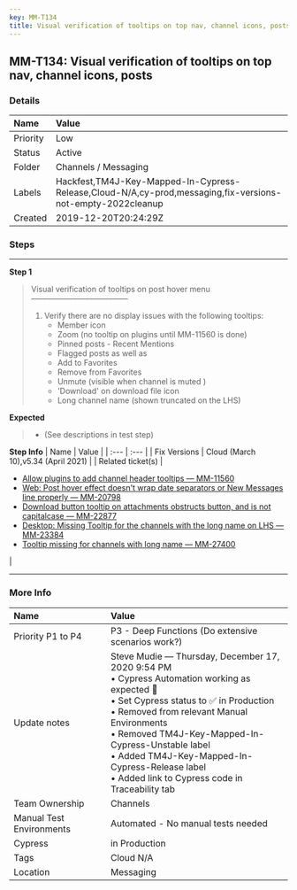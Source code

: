 ```yaml
---
key: MM-T134
title: Visual verification of tooltips on top nav, channel icons, posts
---
```


## MM-T134: Visual verification of tooltips on top nav, channel icons, posts

### Details

| Name     | Value                                                                                                      |
| :------- | :--------------------------------------------------------------------------------------------------------- |
| Priority | Low                                                                                                        |
| Status   | Active                                                                                                     |
| Folder   | Channels / Messaging                                                                                       |
| Labels   | Hackfest,TM4J-Key-Mapped-In-Cypress-Release,Cloud-N/A,cy-prod,messaging,fix-versions-not-empty-2022cleanup |
| Created  | 2019-12-20T20:24:29Z                                                                                       |

### Steps

<hr/>

**Step 1**

> <article>Visual verification of tooltips on post hover menu<br>–––––––––––––––––––––––––<ol><li>Verify there are no display issues with the following tooltips:<ul><li>Member icon</li><li>Zoom (no tooltip on plugins until MM-11560 is done)</li><li>Pinned posts - Recent Mentions</li><li>Flagged posts as well as</li><li>Add to Favorites</li><li>Remove from Favorites</li><li>Unmute (visible when channel is muted )</li><li>'Download' on download file icon</li><li>Long channel name (shown truncated on the LHS)</li></ul></li></ol></article>

**Expected**

> <article><ul><li>(See descriptions in test step)</li></ul></article>

**Step Info**
| Name | Value |
| :--- | :--- |
| Fix Versions | Cloud (March 10),v5.34 (April 2021) |
| Related ticket(s) | <ul><li><a href="https://mattermost.atlassian.net/browse/MM-11560">Allow plugins to add channel header tooltips — MM-11560</a></li><li><a href="https://mattermost.atlassian.net/browse/MM-20798">Web: Post hover effect doesn't wrap date separators or New Messages line properly — MM-20798</a></li><li><a href="https://mattermost.atlassian.net/browse/MM-22877">Download button tooltip on attachments obstructs button, and is not capitalcase — MM-22877</a></li><li><a href="https://mattermost.atlassian.net/browse/MM-23384">Desktop: Missing Tooltip for the channels with the long name on LHS — MM-23384</a></li><li><a href="https://mattermost.atlassian.net/browse/MM-24700">Tooltip missing for channels with long name — MM-27400</a></li></ul> |

<hr/>

### More Info

| Name                     | Value                                                                                                                                                                                                                                                                                                                                                    |
| :----------------------- | :------------------------------------------------------------------------------------------------------------------------------------------------------------------------------------------------------------------------------------------------------------------------------------------------------------------------------------------------------- |
| Priority P1 to P4        | P3 - Deep Functions (Do extensive scenarios work?)                                                                                                                                                                                                                                                                                                       |
| Update notes             | Steve Mudie — Thursday, December 17, 2020 9:54 PM<br>• Cypress Automation working as expected 🎉<br>• Set Cypress status to ✅ in Production<br>• Removed from relevant Manual Environments<br>• Removed TM4J-Key-Mapped-In-Cypress-Unstable label<br>• Added TM4J-Key-Mapped-In-Cypress-Release label<br>• Added link to Cypress code in Traceability tab |
| Team Ownership           | Channels                                                                                                                                                                                                                                                                                                                                                 |
| Manual Test Environments | Automated - No manual tests needed                                                                                                                                                                                                                                                                                                                       |
| Cypress                  | in Production                                                                                                                                                                                                                                                                                                                                            |
| Tags                     | Cloud N/A                                                                                                                                                                                                                                                                                                                                                |
| Location                 | Messaging                                                                                                                                                                                                                                                                                                                                                |
